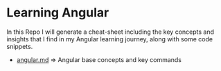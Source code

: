 # Learning Angular

In this Repo I will generate a cheat-sheet including the key concepts and insights that I find in my Angular learning journey, along with some code snippets.

+ [angular.md](./angular.md) => Angular base concepts and key commands